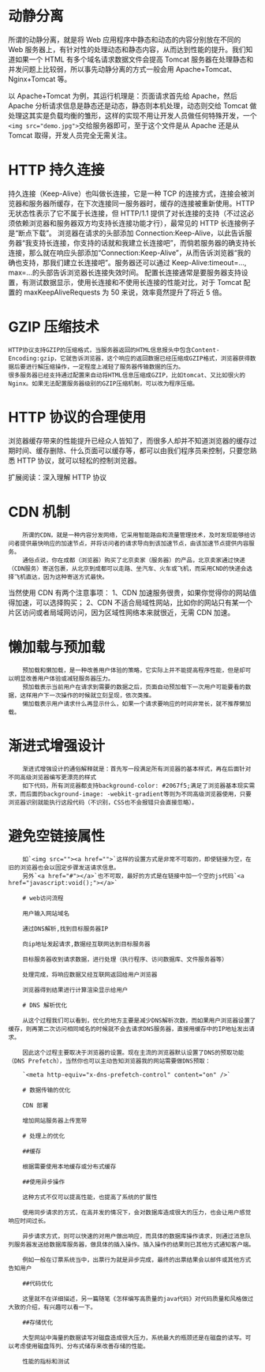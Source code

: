 # 动静分离

所谓的动静分离，就是将 Web 应用程序中静态和动态的内容分别放在不同的 Web 服务器上，有针对性的处理动态和静态内容，从而达到性能的提升。我们知道如果一个 HTML 有多个域名请求数据文件会提高
Tomcat 服务器在处理静态和并发问题上比较弱，所以事先动静分离的方式一般会用 Apache+Tomcat、Nginx+Tomcat 等。

以 Apache+Tomcat 为例，其运行机理是：页面请求首先给 Apache，然后 Apache 分析请求信息是静态还是动态，静态则本机处理，动态则交给 Tomcat 做处理这其实是负载均衡的雏形，这样的实现不用让开发人员做任何特殊开发，一个`<img src="demo.jpg">`交给服务器即可，至于这个文件是从 Apache 还是从 Tomcat 取得，开发人员完全无需关注。

# HTTP 持久连接

持久连接（Keep-Alive）也叫做长连接，它是一种 TCP 的连接方式，连接会被浏览器和服务器所缓存，在下次连接同一服务器时，缓存的连接被重新使用。HTTP 无状态性表示了它不属于长连接，但 HTTP/1.1 提供了对长连接的支持（不过这必须依赖浏览器和服务器双方均支持长连接功能才行），最常见的 HTTP 长连接例子是“断点下载”。
浏览器在请求的头部添加 Connection:Keep-Alive，以此告诉服务器“我支持长连接，你支持的话就和我建立长连接吧”，而倘若服务器的确支持长连接，那么就在响应头部添加“Connection:Keep-Alive”，从而告诉浏览器“我的确也支持，那我们建立长连接吧”。服务器还可以通过 Keep-Alive:timeout=..., max=...的头部告诉浏览器长连接失效时间。
配置长连接通常是要服务器支持设置，有测试数据显示，使用长连接和不使用长连接的性能对比，对于 Tomcat 配置的 maxKeepAliveRequests 为 50 来说，效率竟然提升了将近 5 倍。

# GZIP 压缩技术

    HTTP协议支持GZIP的压缩格式，当服务器返回的HTML信息报头中包含Content-Encoding:gzip，它就告诉浏览器，这个响应的返回数据已经压缩成GZIP格式，浏览器获得数据后要进行解压缩操作，一定程度上减轻了服务器传输数据的压力。
    很多服务器已经支持通过配置来自动将HTML信息压缩成GZIP，比如tomcat、又比如很火的Nginx。如果无法配置服务器级别的GZIP压缩机制，可以改为程序压缩。

# HTTP 协议的合理使用

浏览器缓存带来的性能提升已经众人皆知了，而很多人却并不知道浏览器的缓存过期时间、缓存删除、什么页面可以缓存等，都可以由我们程序员来控制，只要您熟悉 HTTP 协议，就可以轻松的控制浏览器。

扩展阅读：深入理解 HTTP 协议

# CDN 机制

        所谓的CDN，就是一种内容分发网络，它采用智能路由和流量管理技术，及时发现能够给访问者提供最快响应的加速节点，并将访问者的请求导向到该加速节点，由该加速节点提供内容服务。
        通俗点说，你在成都（浏览器）购买了北京卖家（服务器）的产品，北京卖家通过快递（CDN服务）寄送包裹，从北京到成都可以走路、坐汽车、火车或飞机，而采用CND的快递会选择飞机直达，因为这种寄送方式最快。

当然使用 CDN 有两个注意事项：
1、CDN 加速服务很贵，如果你觉得你的网站值得加速，可以选择购买；
2、CDN 不适合局域性网站，比如你的网站只有某一个片区访问或者局域网访问，因为区域性网络本来就很近，无需 CDN 加速。

# 懒加载与预加载

        预加载和懒加载，是一种改善用户体验的策略，它实际上并不能提高程序性能，但是却可以明显改善用户体验或减轻服务器压力。
        预加载表示当前用户在请求到需要的数据之后，页面自动预加载下一次用户可能要看的数据，这样用户下一次操作的时候就立刻呈现，依次类推。
        懒加载表示用户请求什么再显示什么，如果一个请求要响应的时间非常长，就不推荐懒加载。

# 渐进式增强设计

        渐进式增强设计的通俗解释就是：首先写一段满足所有浏览器的基本样式，再在后面针对不同高级浏览器编写更漂亮的样式
        如下代码，所有浏览器都支持background-color: #2067f5;满足了浏览器基本现实需求，而后面的background-image: -webkit-gradient等则为不同高级浏览器使用，只要浏览器识别就能执行这段代码（不识别，CSS也不会报错只会直接忽略）。

# 避免空链接属性

        如`<img src=""><a href="">`这样的设置方式是非常不可取的，即使链接为空，在旧的浏览器也会以固定步骤发送请求信息。
        另外`<a href="#"></a>`也不可取，最好的方式是在链接中加一个空的js代码`<a href="javascript:void();"></a>`
    
        # web访问流程
    
        用户输入网站域名
    
        通过DNS解析,找到目标服务器IP
    
        向ip地址发起请求,数据经互联网达到目标服务器
    
        目标服务器收到请求数据，进行处理（执行程序、访问数据库、文件服务器等）
    
        处理完成，将响应数据又经互联网返回给用户浏览器
    
        浏览器得到结果进行计算渲染显示给用户
    
        # DNS 解析优化
    
        从这个过程我们可以看到，优化的地方主要是减少DNS解析次数，而如果用户浏览器设置了缓存，则再第二次访问相同域名的时候就不会去请求DNS服务器，直接用缓存中的IP地址发出请求。
    
        因此这个过程主要取决于浏览器的设置。现在主流的浏览器默认设置了DNS的预取功能（DNS Prefetch），当然你也可以主动告知浏览器我的网站需要做DNS预取：
    
        `<meta http-equiv="x-dns-prefetch-control" content="on" />`
    
        # 数据传输的优化
    
        CDN 部署
    
        增加网站服务器上传宽带
    
        # 处理上的优化
    
        ##缓存
    
        根据需要使用本地缓存或分布式缓存
    
        ##使用异步操作
    
        这种方式不仅可以提高性能，也提高了系统的扩展性
    
        使用同步请求的方式，在高并发的情况下，会对数据库造成很大的压力，也会让用户感觉响应时间过长。
    
        异步请求方式，则可以快速的对用户做出响应，而具体的数据库操作请求，则通过消息队列服务器发送给数据库服务器，做具体的插入操作。插入操作的结果则已其他方式通知客户端。
    
        例如一般在订票系统当中，出票行为就是异步完成，最终的出票结果会以邮件或其他方式告知用户
    
        ##代码优化
    
        这里就不在详细描述，另一篇随笔《怎样编写高质量的java代码》对代码质量和风格做过大致的介绍，有兴趣可以看一下。
    
        ##存储优化
    
        大型网站中海量的数据读写对磁盘造成很大压力，系统最大的瓶颈还是在磁盘的读写。可以考虑使用磁盘阵列、分布式储存来改善存储的性能。
    
        性能的指标和测试
    


